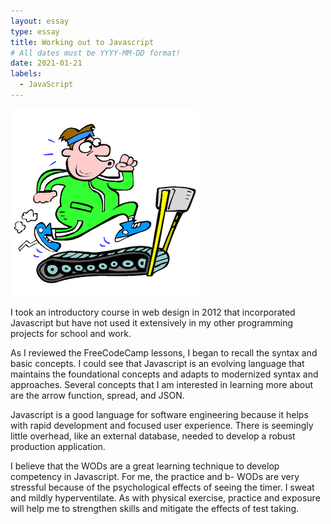 ```yaml
---
layout: essay
type: essay
title: Working out to Javascript
# All dates must be YYYY-MM-DD format!
date: 2021-01-21
labels:
  - JavaScript
---
```


<img class="ui tiny right spaced image" src="../images/wod.png">

I took an introductory course in web design in 2012 that incorporated Javascript but have not used it extensively in my other programming projects for school and work.

As I reviewed the FreeCodeCamp lessons, I began to recall the syntax and basic concepts. I could see that Javascript is an evolving language that maintains the foundational concepts and adapts to modernized syntax and approaches. Several concepts that I am interested in learning more about are the arrow function, spread, and JSON. 

Javascript is a good language for software engineering because it helps with rapid development and focused user experience. There is seemingly little overhead, like an external database, needed to develop a robust production application.

I believe that the WODs are a great learning technique to develop competency in Javascript. For me, the practice and b- WODs are very stressful because of the psychological effects of seeing the timer. I sweat and mildly hyperventilate. As with physical exercise, practice and exposure will help me to strengthen skills and mitigate the effects of test taking.
